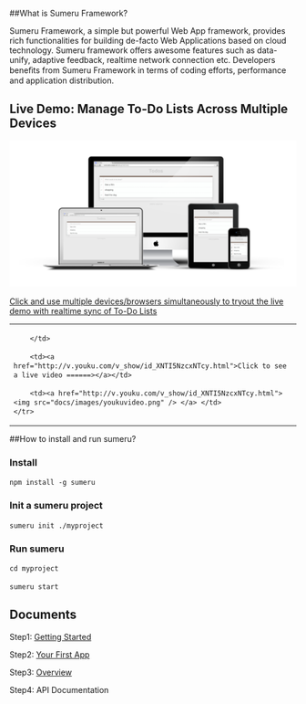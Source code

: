 ##What is Sumeru Framework?



Sumeru Framework, a simple but powerful Web App framework, provides rich functionalities for building de-facto Web Applications based on cloud technology. Sumeru framework offers awesome features such as data-unify, adaptive feedback, realtime network connection etc. Developers beneﬁts from Sumeru Framework in terms of coding efforts, performance and application distribution.

## Live Demo: Manage To-Do Lists Across Multiple Devices

![](docs/images/devices.png)


[Click and use multiple devices/browsers simultaneously to tryout the live demo with realtime sync of To-Do Lists](http://sumerudemo.duapp.com/debug.html#/todos)



<table>
    <tr>
    	<td>
    		   
    	</td>
    	
        <td><a href="http://v.youku.com/v_show/id_XNTI5NzcxNTcy.html">Click to see a live video ======></a></td>
        
        <td><a href="http://v.youku.com/v_show/id_XNTI5NzcxNTcy.html"> <img src="docs/images/youkuvideo.png" /> </a> </td>
    </tr>
</table>





##How to install and run sumeru?

### Install


	npm install -g sumeru
	
### Init a sumeru project

	sumeru init ./myproject
	
### Run sumeru

	cd myproject
	
	sumeru start


## Documents


Step1: [Getting Started](https://github.com/brandnewera/sumeru/blob/master/docs/step1_getting_started.md)

Step2: [Your First App](https://github.com/brandnewera/sumeru/blob/master/docs/step2_your_first_app.md)

Step3: [Overview](https://github.com/brandnewera/sumeru/blob/master/docs/step3_overview.md)
	
Step4: API Documentation
